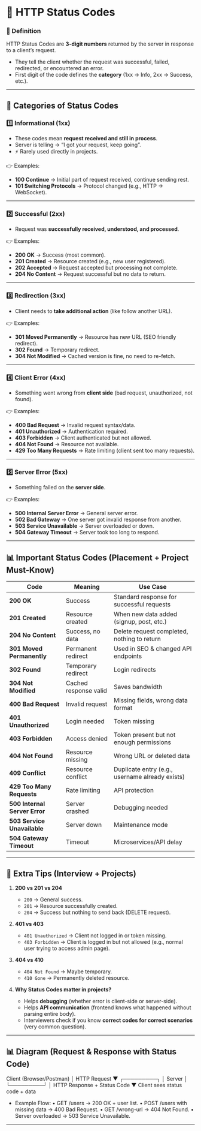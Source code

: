 # 📌 HTTP Status Codes  

### 🔹 Definition  
HTTP Status Codes are **3-digit numbers** returned by the server in response to a client’s request.  

- They tell the client whether the request was successful, failed, redirected, or encountered an error.  
- First digit of the code defines the **category** (1xx → Info, 2xx → Success, etc.).  

---

## 📌 Categories of Status Codes  

### 1️⃣ Informational (1xx)  
- These codes mean **request received and still in process**.  
- Server is telling → “I got your request, keep going”.  
- ⚡ Rarely used directly in projects.  

👉 Examples:  
- **100 Continue** → Initial part of request received, continue sending rest.  
- **101 Switching Protocols** → Protocol changed (e.g., HTTP → WebSocket).  

---

### 2️⃣ Successful (2xx)  
- Request was **successfully received, understood, and processed**.  

👉 Examples:  
- **200 OK** → Success (most common).  
- **201 Created** → Resource created (e.g., new user registered).  
- **202 Accepted** → Request accepted but processing not complete.  
- **204 No Content** → Request successful but no data to return.  

---

### 3️⃣ Redirection (3xx)  
- Client needs to **take additional action** (like follow another URL).  

👉 Examples:  
- **301 Moved Permanently** → Resource has new URL (SEO friendly redirect).  
- **302 Found** → Temporary redirect.  
- **304 Not Modified** → Cached version is fine, no need to re-fetch.  

---

### 4️⃣ Client Error (4xx)  
- Something went wrong from **client side** (bad request, unauthorized, not found).  

👉 Examples:  
- **400 Bad Request** → Invalid request syntax/data.  
- **401 Unauthorized** → Authentication required.  
- **403 Forbidden** → Client authenticated but not allowed.  
- **404 Not Found** → Resource not available.  
- **429 Too Many Requests** → Rate limiting (client sent too many requests).  

---

### 5️⃣ Server Error (5xx)  
- Something failed on the **server side**.  

👉 Examples:  
- **500 Internal Server Error** → General server error.  
- **502 Bad Gateway** → One server got invalid response from another.  
- **503 Service Unavailable** → Server overloaded or down.  
- **504 Gateway Timeout** → Server took too long to respond.  

---

## 📊 Important Status Codes (Placement + Project Must-Know)  

| Code | Meaning | Use Case |
|------|----------|----------|
| **200 OK** | Success | Standard response for successful requests |
| **201 Created** | Resource created | When new data added (signup, post, etc.) |
| **204 No Content** | Success, no data | Delete request completed, nothing to return |
| **301 Moved Permanently** | Permanent redirect | Used in SEO & changed API endpoints |
| **302 Found** | Temporary redirect | Login redirects |
| **304 Not Modified** | Cached response valid | Saves bandwidth |
| **400 Bad Request** | Invalid request | Missing fields, wrong data format |
| **401 Unauthorized** | Login needed | Token missing |
| **403 Forbidden** | Access denied | Token present but not enough permissions |
| **404 Not Found** | Resource missing | Wrong URL or deleted data |
| **409 Conflict** | Resource conflict | Duplicate entry (e.g., username already exists) |
| **429 Too Many Requests** | Rate limiting | API protection |
| **500 Internal Server Error** | Server crashed | Debugging needed |
| **503 Service Unavailable** | Server down | Maintenance mode |
| **504 Gateway Timeout** | Timeout | Microservices/API delay |

---

## 📌 Extra Tips (Interview + Projects)  

1. **200 vs 201 vs 204**  
   - `200` → General success.  
   - `201` → Resource successfully created.  
   - `204` → Success but nothing to send back (DELETE request).  

2. **401 vs 403**  
   - `401 Unauthorized` → Client not logged in or token missing.  
   - `403 Forbidden` → Client is logged in but not allowed (e.g., normal user trying to access admin page).  

3. **404 vs 410**  
   - `404 Not Found` → Maybe temporary.  
   - `410 Gone` → Permanently deleted resource.  

4. **Why Status Codes matter in projects?**  
   - Helps **debugging** (whether error is client-side or server-side).  
   - Helps **API communication** (frontend knows what happened without parsing entire body).  
   - Interviewers check if you know **correct codes for correct scenarios** (very common question).  

---

## 📊 Diagram (Request & Response with Status Code)  

   Client (Browser/Postman)
        │      HTTP Request
       ▼
   ┌─────────┐
   │   Server     │
   └─────────┘
          │      HTTP Response + Status Code
         ▼
   Client sees status code + data
* Example Flow:
•	GET /users → 200 OK + user list.
•	POST /users with missing data → 400 Bad Request.
•	GET /wrong-url → 404 Not Found.
•	Server overloaded → 503 Service Unavailable.
________________________________________

